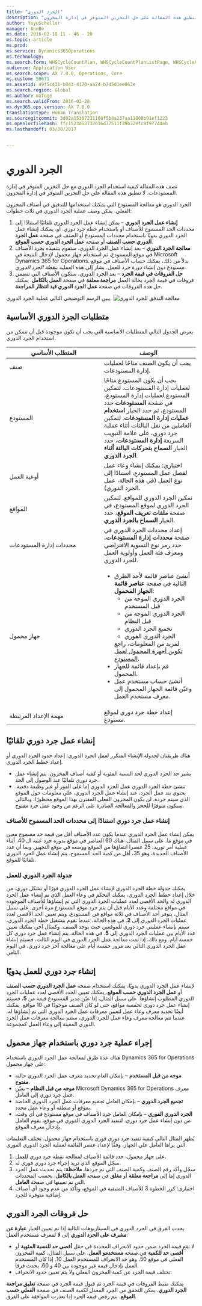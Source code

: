 ```yaml
---
title: "الجرد الدوري"
description: "تصف هذه المقالة كيفية استخدام الجرد الدوري مع حل التخزين المتوفر في إدارة المستودعات. لا تنطبق هذه المقالة على حل التخزين المتوفر في إدارة المخزون."
author: YuyuScheller
manager: AnnBe
ms.date: 2016-02-18 11 - 46 - 20
ms.topic: article
ms.prod: 
ms.service: Dynamics365Operations
ms.technology: 
ms.search.form: WHSCycleCountPlan, WHSCycleCountPlanListPage, WHSCycleCountThreshold, WHSWorkTableListPage
audience: Application User
ms.search.scope: AX 7.0.0, Operations, Core
ms.custom: 50671
ms.assetid: 49f5c431-b043-4170-aa24-b7d5d1ee063e
ms.search.region: Global
ms.author: mafoge
ms.search.validFrom: 2016-02-28
ms.dyn365.ops.version: AX 7.0.0
translationtype: Human Translation
ms.sourcegitcommit: 3d02a15387231160f5b8a237aa11008b91ef1223
ms.openlocfilehash: ffc1523d53732616d77511f39b72efc8f97744eb
ms.lasthandoff: 03/30/2017


---
```


# <a name="cycle-counting"></a>الجرد الدوري

تصف هذه المقالة كيفية استخدام الجرد الدوري مع حل التخزين المتوفر في إدارة المستودعات. لا تنطبق هذه المقالة على حل التخزين المتوفر في إدارة المخزون.

الجرد الدوري هو معالجة المستودع التي يمكنك استخدامها للتدقيق في أصناف المخزون الفعلي. يمكن وصف عملية الجرد الدوري في ثلاث خطوات:

1.  **إنشاء عمل الجرد الدوري** – يمكن إنشاء عمل الجرد الدوري تلقائيًا استنادًا إلى محددات الحد المسموح للأصناف أو باستخدام خطة جرد دوري. أو، يمكنك إنشاء عمل الجرد الدوري يدويًا باستخدام محددات المستودع أو الصنف في صفحة **عمل الجرد الدوري حسب الصنف** أو صفحة **عمل الجرد الدوري حسب الموقع**.
2.  **معالجة الجرد الدوري‬** – بعد إنشاء عمل الجرد الدوري، ستقوم بتنفيذه بجرد الأصناف في موقع المستودع، ثم استخدام جهاز محمول لإدخال النتيجة في Microsoft Dynamics 365 for Operations. بدلاً من ذلك، يمكنك حساب الأصناف في موقع مستودع دون إنشاء دورة جرد للعمل. يشار إلى هذه العملية  ب*نقطة الجرد الدوري*.
3.  **حل الفروقات في قيمة الجرد** – بعد الجرد الدوري، ستكون الأصناف التي تتضمن فروقات في قيمة الجرد بحالة العمل **مراجعة معلقة‬** في صفحة **العمل بالكامل‬**. يمكنك حل هذه الفروقات في صفحة **عمل الجرد الدوري قيد انتظار المراجعة‬**.

يبين الرسم التوضيحي التالي عملية الجرد الدوري. ![معالجة التدفق للجرد الدوري](./media/performcyclecountinginawarehouselocation.jpg)

## <a name="cycle-counting-prerequisites"></a>متطلبات الجرد الدوري الأساسية
يعرض الجدول التالي المتطلبات الأساسية التي يجب أن تكون موجودة قبل أن تتمكن من استخدام الجرد الدوري.

<table>
<colgroup>
<col width="50%" />
<col width="50%" />
</colgroup>
<thead>
<tr class="header">
<th>المتطلب الأساسي</th>
<th>الوصف</th>
</tr>
</thead>
<tbody>
<tr class="odd">
<td>صنف</td>
<td>يجب أن يكون الصنف متاحًا لعمليات إدارة المستودعات.</td>
</tr>
<tr class="even">
<td>المستودع</td>
<td>يجب أن يكون المستودع متاحًا لعمليات إدارة المستودعات. لتمكين المستودع لعمليات إدارة المستودع، في صفحة <strong>المستودعات</strong> حدد المستودع، ثم حدد الخيار <strong>استخدام عمليات إدارة المستودعات‬</strong>. لتمكين العاملين من نقل البالتات أثناء عملية جرد دوري، على علامة التبويب السريعة <strong>إدارة المستودعات‬</strong>، حدد الخيار <strong>السماح بتحركات البالتة أثناء الجرد الدوري‬</strong>.</td>
</tr>
<tr class="odd">
<td>أوعية العمل</td>
<td>اختياري: يمكنك إنشاء وعاء عمل لفصل عمل المستودع، استنادًا إلى نوع العمل (في هذه الحالة، عمل الجرد الدوري).</td>
</tr>
<tr class="even">
<td>المواقع</td>
<td>تمكين الجرد الدوري للمواقع. لتمكين الجرد الدوري لموقع المستودع، في صفحة <strong>ملفات تعريف الموقع‬</strong>، حدد الخيار <strong>السماح بالجرد الدوري‬</strong>.</td>
</tr>
<tr class="odd">
<td>محددات إدارة المستودعات</td>
<td>إعداد محددات الجرد الدوري في صفحة <strong>محددات إدارة المستودعات‬</strong>، حدد رمز نوع التسوية الافتراضي ومعرف فئة العمل وأولوية العمل للجرد الدوري.</td>
</tr>
<tr class="even">
<td>جهاز محمول</td>
<td><ul>
<li>أنشئ عناصر قائمة لأحد الطرق التالية في صفحة <strong>عناصر قائمة الجهاز المحمول</strong>:
<ul>
<li>الجرد الدوري الموجه من قبل المستخدم</li>
<li>الجرد الدوري الموجه من قبل النظام</li>
<li>تجميع الجرد الدوري</li>
<li>الجرد الدوري الفوري</li>
</ul>
لمزيد من المعلومات، راجع <a href="configure-mobile-devices-warehouse">تكوين أجهزة المحمول لعمل المستودع</a>.</li>
<li>قم بإعداد قائمة للجهاز المحمول.</li>
<li>أنشئ حساب مستخدم عمل وعيّن قائمة الجهاز المحمول إلى معرف مستخدم العمل.</li>
</ul></td>
</tr>
<tr class="odd">
<td>مهمة الإعداد المرتبطة</td>
<td>إعداد خطة جرد دوري لموقع مستودع.</td>
</tr>
</tbody>
</table>

## <a name="automatically-create-cycle-counting-work"></a>إنشاء عمل جرد دوري تلقائيًا
هناك طريقتان لجدولة الإنشاء المتكرر لعمل الجرد الدوري: إعداد حدود الجرد الدوري أو إعداد خطط الجرد الدوري.

-   يشير حد الجرد الدوري لحد النسبة المئوية أو كمية أصناف المخزون. يتم إنشاء عمل جرد دوري تلقائيًا عند الوصول إلى الحد.
-   تنشئ خطة الجرد الدوري عمل الجرد الدوري إما على الفور أو عبر وظيفة دفعية. يحتوي بند عمل الجرد، عند إنشاء عمل الجرد الدوري، على معلومات حول الموقع الذي سيتم جرده. لن يكون المخزون الفعلي المقترن بهذا الموقع محظورًا، وبالتالي سيكون متوفرًا للحجز والمعالجة الصادرة على الرغم من وجود عمل جرد مفتوح.

### <a name="create-cycle-counting-work-based-on-threshold-parameters-for-items"></a>إنشاء عمل جرد دوري استنادًا إلى محددات الحد المسموح للأصناف

يمكن إنشاء عمل الجرد الدوري عندما يكون عدد الأصناف أقل من قيمة حد مسموح معين في موقع ما. على سبيل المثال، هناك 60 العناصر في موقع بدوره جرد عتبة ال 40. أثناء عملية أمر توريد، 25 عنصرا انتقاؤها من الموقع ووضعه في موقع التجهيز. وبما أن عدد الأصناف الجديدة، وهو 35، أقل من كمية الحد المسموح، يتم إنشاء عمل الجرد الدوري تلقائيًا للموقع.

### <a name="schedule-cycle-counting-work"></a>جدولة الجرد الدوري للعمل

يمكنك جدولة خطة الجرد الدوري لإنشاء عمل الجرد الدوري فورًا أو بشكل دوري. من خلال إعداد خطط الجرد الدوري، يمكنك التحكم في وعاء العمل الذي تم إنشاء عمل الجرد الدوري له والحد الأقصى لعدد عمليات الجرد الدوري التي تم إنشاؤها للأصناف الموجودة في مواقع مختلفة وعدد الأيام قبل أن يتم جرد موقع المستودع مرة أخرى. على سبيل المثال، يتوفر أحد الأصناف في ثلاثة مواقع في المستودع، ويتم تعيين الحد الأقصى لعدد عمليات الجرد الدوري إلى **2**. في هذه الحالة، عندما تقوم بتشغيل خطة الجرد الدوري، سيتم بإنشاء عمليتي جرد دوري للموقعين حيث يوجد الصنف. وكمثال آخر، يمكنك تعيين عدد الأيام بين عمليات الجرد الدوري إلى **5**. في هذه الحالة، يتم إنشاء عمل جرد دوري كل خمسة أيام. ومع ذلك، إذا تمت معالجة عمل الجرد الدوري في اليوم الثالث، فسيتم إنشاء عمل الجرد الدوري التالي بعد مرور خمسة أيام على معالجة آخر جرد دوري، في اليوم الثامن.

## <a name="create-cycle-counting-work-manually"></a>إنشاء جرد دوري للعمل يدويًا
لإنشاء عمل الجرد الدوري يدويًا، يمكنك استخدام صفحة **عمل الجرد الدوري حسب الصنف‬** أو **عمل الجرد الدوري حسب الموقع**. يمكنك تعيين الحدد الأقصى لعدد عمليات الجرد الدوري المطلوب إنشاؤها. على سبيل المثال، إذا عيّن مدير المستودع قيمة من **5**، فسيتم إنشاء عمل جرد دوري لخمسة مواقع، حتى لو كان الصنف موجودًا في 10 مواقع. يمكنك أيضًا تحديد معرف وعاء عمل لتعيين معرفات عمل الجرد الدوري التي تم إنشاؤها له. عندما تتم معالجة معرف وعاء عمل للجرد الدوري، ستتم معالجة معرفات عمل الجرد الدوري المعينة إلى وعاء العمل كمجموعة.

## <a name="perform-a-cycle-count-by-using-a-mobile-device"></a>إجراء عملية جرد دوري باستخدام جهاز محمول
هناك عدة طرق لمعالجة عمل الجرد الدوري باستخدام Dynamics 365 for Operations على جهاز محمول:

-   **موجه من قبل المستخدم** – بإمكان العام تحديد معرف عمل الجرد الدوري حالته **مفتوح**.
-   **موجه من قبل النظام** – يعيّن Microsoft Dynamics 365 for Operations معرف عمل جرد دوري إلى العامل.
-   **تجميع الجرد الدوري** – بإمكان العامل تجميع معرفات عمل الجرد الدوري الخاصة بموقع أو منطقة أو وعاء عمل محدد.
-   **الجرد الدوري الفوري‬** – بإمكان العامل جرد الأصناف في موقع مستودع في أي وقت، من دون إنشاء عمل جرد دوري. لتنفيذ الجرد الدوري الفوري‬ في موقع، يقوم العامل بإدخال معرف الموقع.

يُظهر المثال التالي كيفية تنفيذ جرد دوري فوري باستخدام جهاز محمول. تختلف التعليمات التي يراها العامل على الجهاز، وفقًا لإعداد عنصر القائمة لعملية الجرد الدوري الفوري.

1.  على جهاز محمول، حدد قائمة الأصناف لمعالجة نقطة جرد دوري للعمل.
2.  سجّل الموقع الذي تريد إجراء جرد دوري فوري له.
3.  سجّل وأكد رقم الصنف وكمية الصنف التي تم جردها. **ملاحظة:** يتم تحديث عمل الجرد الدوري إما إلى **مراجعة معلقة‬** أو **مغلق** في صفحة **العمل بالكامل**، بحسب المحددات التي تم تعيينها في صفحة **العامل**.
4.  اختياري: كرر الخطوة 3 للأصناف المتبقية في الموقع، وتأكد من عدم وجود أي أصناف إضافية متوفرة للجرد.

## <a name="resolve-cycle-counting-differences"></a>حل فروقات الجرد الدوري
يحدث الفرق في الجرد الدوري في السيناريوهات التالية إذا تم تعيين الخيار **عبارة عن مشرف على الجرد الدوري** إلى **لا** لمعرف مستخدم العمل:

-   لا تقع قيمة الجرد ضمن حدود الانحراف المحددة في حقل **أقصى حد للنسبة المئوية‬** أو **أقصى حد للكمية‬** في صفحة **مستخدمو العمل‬**. على سبيل المثال، كمية المخزون الفعلي في موقع 50، وهو حد الانحراف للمستخدم العمل 10. إذا كان المستخدم العمل بإدخال قيمة غير موجودة بين 40 و 60، يحدث فرقا.
-   تختلف قيمة الجرد عن كمية المخزون الفعلي ولا يتم تعيين حدود الانحراف.

يمكنك ضبط الفروقات في قيمة الجرد ثم قبول قيمة الجرد في صفحة **تعليق مراجعة الجرد الدوري‬**. يمكن التحقق من الجرد المعدل لكمية الصنف في صفحة **الفعلي حسب الموقع‬**. يتم رفض قيمة الجرد إذا تعذرت الموافقة على الفرق.




